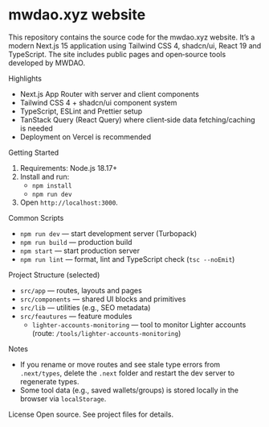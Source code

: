 # mwdao.xyz website

This repository contains the source code for the mwdao.xyz website. It’s a modern Next.js 15 application using Tailwind CSS 4, shadcn/ui, React 19 and TypeScript. The site includes public pages and open‑source tools developed by MWDAO.

Highlights
- Next.js App Router with server and client components
- Tailwind CSS 4 + shadcn/ui component system
- TypeScript, ESLint and Prettier setup
- TanStack Query (React Query) where client‑side data fetching/caching is needed
- Deployment on Vercel is recommended

Getting Started
1) Requirements: Node.js 18.17+
2) Install and run:
   - `npm install`
   - `npm run dev`
3) Open `http://localhost:3000`.

Common Scripts
- `npm run dev` — start development server (Turbopack)
- `npm run build` — production build
- `npm start` — start production server
- `npm run lint` — format, lint and TypeScript check (`tsc --noEmit`)

Project Structure (selected)
- `src/app` — routes, layouts and pages
- `src/components` — shared UI blocks and primitives
- `src/lib` — utilities (e.g., SEO metadata)
- `src/feautures` — feature modules
  - `lighter-accounts-monitoring` — tool to monitor Lighter accounts (route: `/tools/lighter-accounts-monitoring`)

Notes
- If you rename or move routes and see stale type errors from `.next/types`, delete the `.next` folder and restart the dev server to regenerate types.
- Some tool data (e.g., saved wallets/groups) is stored locally in the browser via `localStorage`.

License
Open source. See project files for details.
